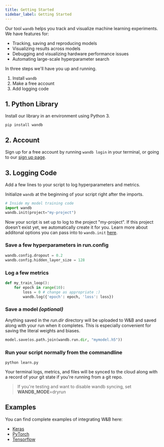 ```yaml
---
title: Getting Started
sidebar_label: Getting Started
---
```


Our tool `wandb` helps you track and visualize machine learning experiments. We have features for:
- Tracking, saving and reproducing models
- Visualizing results across models
- Debugging and visualizing hardware performance issues
- Automating large-scale hyperparameter search

In three steps we'll have you up and running.
1. Install `wandb`
2. Make a free account
3. Add logging code


## 1. Python Library
Install our library in an environment using Python 3.
```shell
pip install wandb
```

## 2. Account

Sign up for a free account by running `wandb login` in your terminal, or going to our [sign up page](https://app.wandb.ai/login?signup=true).

## 3. Logging Code
Add a few lines to your script to log hyperparameters and metrics.

Initialize `wandb` at the beginning of your script right after the imports.
```python
# Inside my model training code
import wandb
wandb.init(project="my-project")
```
Now your script is set up to log to the project "my-project". If this project doesn't exist yet, we automatically create it for you. Learn more about additonal options you can pass into to `wandb.init` [here](configs).

### Save a few hyperparameters in run.config

```python
wandb.config.dropout = 0.2
wandb.config.hidden_layer_size = 128
```

### Log a few metrics

```python
def my_train_loop():
    for epoch in range(10):
        loss = 0 # change as appropriate :)
        wandb.log({'epoch': epoch, 'loss': loss})
```

### Save a model _(optional)_

Anything saved in the _run.dir_ directory will be uploaded to W&B and saved along with your run when it completes. This is especially convenient for saving the literal weights and biases.

```python
model.save(os.path.join(wandb.run.dir, "mymodel.h5"))
```

### Run your script normally from the commandline

```shell
python learn.py
```

Your terminal logs, metrics, and files will be synced to the cloud along with a record of your git state if you're running from a git repo.

> If you're testing and want to disable wandb syncing, set **WANDB_MODE**=dryrun

## Examples

You can find complete examples of integrating W&B here:

- [Keras](frameworks/keras-example)
- [PyTorch](frameworks/pytorch-example)
- [Tensorflow](frameworks/tensorflow-example)
